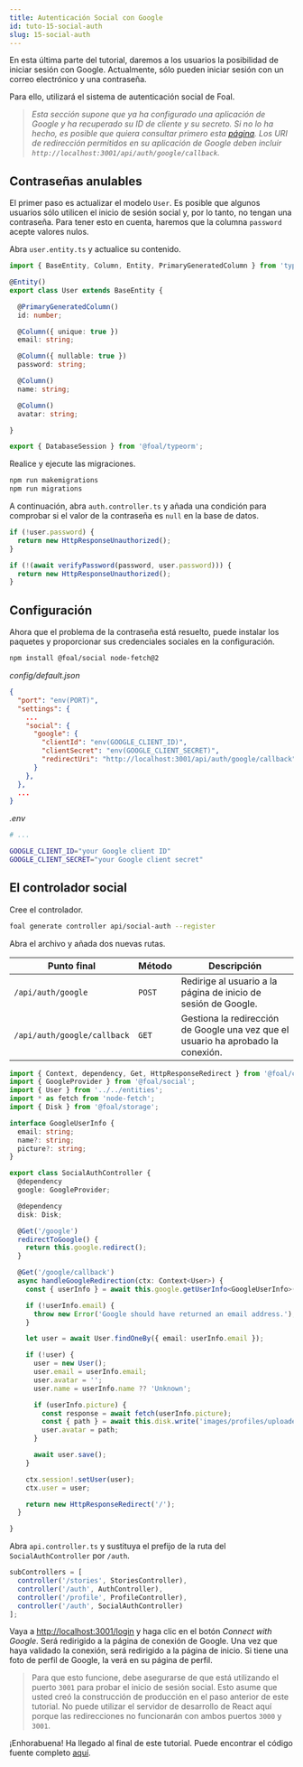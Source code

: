 ```yaml
---
title: Autenticación Social con Google
id: tuto-15-social-auth
slug: 15-social-auth
---
```


En esta última parte del tutorial, daremos a los usuarios la posibilidad de iniciar sesión con Google. Actualmente, sólo pueden iniciar sesión con un correo electrónico y una contraseña.

Para ello, utilizará el sistema de autenticación social de Foal.

> *Esta sección supone que ya ha configurado una aplicación de Google y ha recuperado su ID de cliente y su secreto. Si no lo ha hecho, es posible que quiera consultar primero esta [página](../../authentication/social-auth.md). Los URI de redirección permitidos en su aplicación de Google deben incluir `http://localhost:3001/api/auth/google/callback`.*


## Contraseñas anulables

El primer paso es actualizar el modelo `User`. Es posible que algunos usuarios sólo utilicen el inicio de sesión social y, por lo tanto, no tengan una contraseña. Para tener esto en cuenta, haremos que la columna `password` acepte valores nulos.

Abra `user.entity.ts` y actualice su contenido.

```typescript
import { BaseEntity, Column, Entity, PrimaryGeneratedColumn } from 'typeorm';

@Entity()
export class User extends BaseEntity {

  @PrimaryGeneratedColumn()
  id: number;

  @Column({ unique: true })
  email: string;

  @Column({ nullable: true })
  password: string;

  @Column()
  name: string;

  @Column()
  avatar: string;

}

export { DatabaseSession } from '@foal/typeorm';
```

Realice y ejecute las migraciones.

```bash
npm run makemigrations
npm run migrations
```

A continuación, abra `auth.controller.ts` y añada una condición para comprobar si el valor de la contraseña es `null` en la base de datos.

```typescript
if (!user.password) {
  return new HttpResponseUnauthorized();
}

if (!(await verifyPassword(password, user.password))) {
  return new HttpResponseUnauthorized();
}
```

## Configuración

Ahora que el problema de la contraseña está resuelto, puede instalar los paquetes y proporcionar sus credenciales sociales en la configuración.

```bash
npm install @foal/social node-fetch@2
```

*config/default.json*
```json
{
  "port": "env(PORT)",
  "settings": {
    ...
    "social": {
      "google": {
        "clientId": "env(GOOGLE_CLIENT_ID)",
        "clientSecret": "env(GOOGLE_CLIENT_SECRET)",
        "redirectUri": "http://localhost:3001/api/auth/google/callback"
      }
    },
  },
  ...
}
```

*.env*
```bash
# ...

GOOGLE_CLIENT_ID="your Google client ID"
GOOGLE_CLIENT_SECRET="your Google client secret"
```

## El controlador social

Cree el controlador.

```bash
foal generate controller api/social-auth --register
```

Abra el archivo y añada dos nuevas rutas.

| Punto final | Método | Descripción |
| --- | --- | --- |
| `/api/auth/google` | `POST` | Redirige al usuario a la página de inicio de sesión de Google.  |
| `/api/auth/google/callback` | `GET` | Gestiona la redirección de Google una vez que el usuario ha aprobado la conexión. |

```typescript
import { Context, dependency, Get, HttpResponseRedirect } from '@foal/core';
import { GoogleProvider } from '@foal/social';
import { User } from '../../entities';
import * as fetch from 'node-fetch';
import { Disk } from '@foal/storage';

interface GoogleUserInfo {
  email: string;
  name?: string;
  picture?: string;
}

export class SocialAuthController {
  @dependency
  google: GoogleProvider;

  @dependency
  disk: Disk;

  @Get('/google')
  redirectToGoogle() {
    return this.google.redirect();
  }

  @Get('/google/callback')
  async handleGoogleRedirection(ctx: Context<User>) {
    const { userInfo } = await this.google.getUserInfo<GoogleUserInfo>(ctx);

    if (!userInfo.email) {
      throw new Error('Google should have returned an email address.');
    }

    let user = await User.findOneBy({ email: userInfo.email });

    if (!user) {
      user = new User();
      user.email = userInfo.email;
      user.avatar = '';
      user.name = userInfo.name ?? 'Unknown';

      if (userInfo.picture) {
        const response = await fetch(userInfo.picture);
        const { path } = await this.disk.write('images/profiles/uploaded', response.body)
        user.avatar = path;
      }

      await user.save();
    }

    ctx.session!.setUser(user);
    ctx.user = user;

    return new HttpResponseRedirect('/');
  }

}

```

Abra `api.controller.ts` y sustituya el prefijo de la ruta del `SocialAuthController` por `/auth`.

```typescript
subControllers = [
  controller('/stories', StoriesController),
  controller('/auth', AuthController),
  controller('/profile', ProfileController),
  controller('/auth', SocialAuthController)
];
```

Vaya a [http://localhost:3001/login](http://localhost:3001/login) y haga clic en el botón *Connect with Google*. Será redirigido a la página de conexión de Google. Una vez que haya validado la conexión, será redirigido a la página de inicio. Si tiene una foto de perfil de Google, la verá en su página de perfil.

> Para que esto funcione, debe asegurarse de que está utilizando el puerto `3001` para probar el inicio de sesión social. Esto asume que usted creó la construcción de producción en el paso anterior de este tutorial. No puede utilizar el servidor de desarrollo de React aquí porque las redirecciones no funcionarán con ambos puertos `3000` y `3001`. 

¡Enhorabuena! Ha llegado al final de este tutorial. Puede encontrar el código fuente completo [aquí](./assets/tutorial-foal-react.zip).